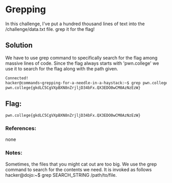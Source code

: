 # Grepping 
In this challenge, I've put a hundred thousand lines of text into the /challenge/data.txt file. grep it for the flag!
## Solution
We have to use grep command to specifically search for the flag among massive lines of code. Since the flag always starts with 'pwn.college' we use it to search for the flag along with the path given.

```sh
Connected!
hacker@commands~grepping-for-a-needle-in-a-haystack:~$ grep pwn.college /challenge/data.txt
pwn.college{gkdLC5CgVXpBXN8nZrjljD34bFx.QX3EDO0wCM0AzNzEzW}
```

## Flag: 

```
pwn.college{gkdLC5CgVXpBXN8nZrjljD34bFx.QX3EDO0wCM0AzNzEzW}
```

### References:
none

### Notes:
Sometimes, the files that you might cat out are too big. We use the grep command to search for the contents we need. It is invoked as follows hacker@dojo:~$ grep SEARCH_STRING /path/to/file.
